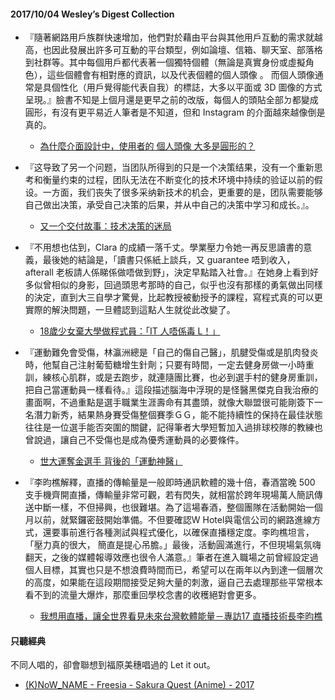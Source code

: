 #### 2017/10/04 Wesley’s Digest Collection

- 『隨著網路用戶族群快速增加，他們對於藉由平台與其他用戶互動的需求就越高，也因此發展出許多可互動的平台類型，例如論壇、信箱、聊天室、部落格到社群等。其中每個用戶都代表著一個獨特個體（無論是真實身份或虛擬角色），這些個體會有相對應的資訊，以及代表個體的個人頭像 。 而個人頭像通常是具個性化（用戶覺得能代表自我）的標誌，大多以平面或 3D 圖像的方式呈現。』臉書不知是上個月還是更早之前的改版，每個人的頭貼全部ㄉ都變成圓形，有沒有更平易近人筆者是不知道，但和 Instagram 的介面越來越像倒是真的。
  - [為什麼介面設計中，使用者的 個人頭像 大多是圓形的？](https://designtongue.me/%E7%82%BA%E4%BB%80%E9%BA%BC-%E4%BB%8B%E9%9D%A2%E8%A8%AD%E8%A8%88-%E4%B8%AD-%E4%BD%BF%E7%94%A8%E8%80%85%E7%9A%84-%E5%80%8B%E4%BA%BA%E9%A0%AD%E5%83%8F-%E5%A4%A7%E5%A4%9A%E6%98%AF%E5%9C%93%E5%BD%A2/)
  
- 『这导致了另一个问题，当团队所得到的只是一个决策结果，没有一个重新思考和衡量约束的过程，团队无法在不断变化的技术环境中持续的验证以前的假设。一方面，我们丧失了很多采纳新技术的机会，更重要的是，团队需要能够自己做出决策，承受自己决策的后果，并从中自己的决策中学习和成长。』。
  - [又一个交付故事：技术决策的迷局](http://insights.thoughtworks.cn/a-story-of-delivery-02/)
  
- 『不用想也估到，Clara 的成績一落千丈。學業壓力令她一再反思讀書的意義，最後她的結論是，「讀書只係紙上談兵，又 guarantee 唔到收入， afterall 老板請人係睇係做唔做到野」，決定早點踏入社會。』在她身上看到好多似曾相似的身影，回過頭思考那時的自己，似乎也沒有那樣的勇氣做出同樣的決定，直到大三自學才驚覺，比起教授被動授予的課程，寫程式真的可以更實際的解決問題，一旦體認到這點人生就從此改變了。
  - [18歲少女棄大學做程式員：「IT 人唔係毒 L！」](https://unwire.hk/2017/08/30/clara-chau/people-interview/)
  
- 『運動難免會受傷，林瀛洲總是「自己的傷自己醫」，肌腱受傷或是肌肉發炎時，他幫自己注射葡萄糖增生針劑；只要有時間，一定去健身房做一小時重訓，練核心肌群，或是去跑步，就連隨團比賽，也必到選手村的健身房重訓，把自己當運動員一樣看待。』這段描述腦海中浮現的是怪醫黑傑克自我治療的畫面啊，不過重點是選手職業生涯壽命有其盡頭，就像大聯盟很可能剛簽下一名潛力新秀，結果熱身賽受傷整個賽季ＧＧ，能不能持續性的保持在最佳狀態往往是一位選手能否突圍的關鍵，記得筆者大學短暫加入過排球校隊的教練也曾說過，讓自己不受傷也是成為優秀運動員的必要條件。
  - [世大運奪金選手 背後的「運動神醫」](http://www.businesstoday.com.tw/article-content-80417-166964-%E4%B8%96%E5%A4%A7%E9%81%8B%E5%A5%AA%E9%87%91%E9%81%B8%E6%89%8B%20%E8%83%8C%E5%BE%8C%E7%9A%84%E3%80%8C%E9%81%8B%E5%8B%95%E7%A5%9E%E9%86%AB%E3%80%8D?page=1)


- 『李昀樵解釋，直播的傳輸量是一般即時通訊軟體的幾十倍，春酒當晚 500 支手機齊開直播，傳輸量非常可觀，若有閃失，就相當於跨年現場萬人簡訊傳送中斷一樣，不但掃興，也很難堪。為了這場春酒，整個團隊在活動開始一個月以前，就緊鑼密鼓開始準備。不但要確認W Hotel與電信公司的網路進線方式，還要事前進行各種測試與程式優化，以確保直播穩定度。李昀樵坦言，「壓力真的很大， 簡直是提心吊膽。」最後，活動圓滿進行，不但現場氣氛嗨翻天，之後的媒體報導效應也很令人滿意。』筆者在進入職場之前曾經設定過個人目標，其實也只是不想浪費時間而已，希望可以在兩年以內到達一個層次的高度，如果能在這段期間接受足夠大量的刺激，逼自己去處理那些平常根本看不到的流量大爆炸，那麼重回學校念書的收穫絕對會更多。
  - [我想用直播，讓全世界看見未來台灣軟體能量－專訪17 直播技術長李昀樵](https://www.thenewslens.com/article/77657)





#### 只聽經典
不同人唱的，卻會聯想到福原美穗唱過的 Let it out。
- [(K)NoW_NAME - Freesia - Sakura Quest (Anime) - 2017](https://www.youtube.com/watch?v=sC6XPAUdfPA)